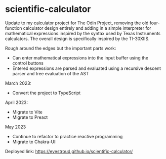 # scientific-calculator
Update to my calculator project for The Odin Project, removing the old four-function calculator design entirely and adding in a simple interpreter for mathematical expressions inspired by the syntax used by Texas Instruments calculators. The overall design is specifically inspired by the TI-30XIIS.

Rough around the edges but the important parts work:
- Can enter mathematical expressions into the input buffer using the control buttons
- Entered expressions are parsed and evaluated using a recursive descent parser and tree evaluation of the AST

March 2023:
- Convert the project to TypeScript

April 2023:
- Migrate to Vite
- Migrate to Preact

May 2023
- Continue to refactor to practice reactive programming
- Migrate to Chakra-UI

Deployed link: https://evestroud.github.io/scientific-calculator/
